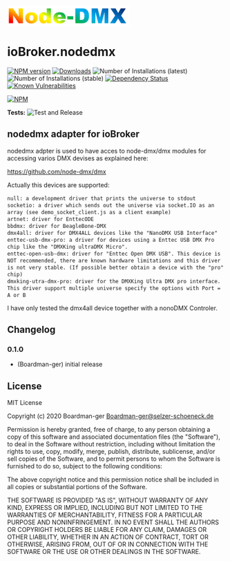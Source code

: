 ![Logo](admin/nodedmx.png)
# ioBroker.nodedmx

[![NPM version](http://img.shields.io/npm/v/iobroker.nodedmx.svg)](https://www.npmjs.com/package/iobroker.nodedmx)
[![Downloads](https://img.shields.io/npm/dm/iobroker.nodedmx.svg)](https://www.npmjs.com/package/iobroker.nodedmx)
![Number of Installations (latest)](http://iobroker.live/badges/nodedmx-installed.svg)
![Number of Installations (stable)](http://iobroker.live/badges/nodedmx-stable.svg)
[![Dependency Status](https://img.shields.io/david/Boardman-ger/iobroker.nodedmx.svg)](https://david-dm.org/Boardman-ger/iobroker.nodedmx)
[![Known Vulnerabilities](https://snyk.io/test/github/Boardman-ger/ioBroker.nodedmx/badge.svg)](https://snyk.io/test/github/Boardman-ger/ioBroker.nodedmx)

[![NPM](https://nodei.co/npm/iobroker.nodedmx.png?downloads=true)](https://nodei.co/npm/iobroker.nodedmx/)

**Tests:** ![Test and Release](https://github.com/Boardman-ger/ioBroker.nodedmx/workflows/Test%20and%20Release/badge.svg)

## nodedmx adapter for ioBroker

nodedmx adpter is used to have acces to node-dmx/dmx modules for accessing varios DMX devises as explained here: 

https://github.com/node-dmx/dmx

Actually this devices are supported:

    null: a development driver that prints the universe to stdout
    socketio: a driver which sends out the universe via socket.IO as an array (see demo_socket_client.js as a client example)
    artnet: driver for EnttecODE
    bbdmx: driver for BeagleBone-DMX
    dmx4all: driver for DMX4ALL devices like the "NanoDMX USB Interface"
    enttec-usb-dmx-pro: a driver for devices using a Enttec USB DMX Pro chip like the "DMXKing ultraDMX Micro".
    enttec-open-usb-dmx: driver for "Enttec Open DMX USB". This device is NOT recommended, there are known hardware limitations and this driver is not very stable. (If possible better obtain a device with the "pro" chip)
    dmxking-utra-dmx-pro: driver for the DMXKing Ultra DMX pro interface. This driver support multiple universe specify the options with Port = A or B

I have only tested the dmx4all device together with a nonoDMX Controler.



## Changelog

### 0.1.0
* (Boardman-ger) initial release

## License
MIT License

Copyright (c) 2020 Boardman-ger <Boardman-ger@selzer-schoeneck.de>

Permission is hereby granted, free of charge, to any person obtaining a copy
of this software and associated documentation files (the "Software"), to deal
in the Software without restriction, including without limitation the rights
to use, copy, modify, merge, publish, distribute, sublicense, and/or sell
copies of the Software, and to permit persons to whom the Software is
furnished to do so, subject to the following conditions:

The above copyright notice and this permission notice shall be included in all
copies or substantial portions of the Software.

THE SOFTWARE IS PROVIDED "AS IS", WITHOUT WARRANTY OF ANY KIND, EXPRESS OR
IMPLIED, INCLUDING BUT NOT LIMITED TO THE WARRANTIES OF MERCHANTABILITY,
FITNESS FOR A PARTICULAR PURPOSE AND NONINFRINGEMENT. IN NO EVENT SHALL THE
AUTHORS OR COPYRIGHT HOLDERS BE LIABLE FOR ANY CLAIM, DAMAGES OR OTHER
LIABILITY, WHETHER IN AN ACTION OF CONTRACT, TORT OR OTHERWISE, ARISING FROM,
OUT OF OR IN CONNECTION WITH THE SOFTWARE OR THE USE OR OTHER DEALINGS IN THE
SOFTWARE.